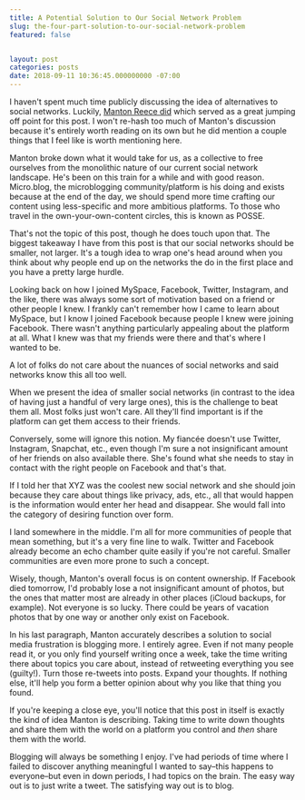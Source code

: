 ```yaml
---
title: A Potential Solution to Our Social Network Problem
slug: the-four-part-solution-to-our-social-network-problem
featured: false


layout: post
categories: posts
date: 2018-09-11 10:36:45.000000000 -07:00
---
```


I haven't spent much time publicly discussing the idea of alternatives to social networks. Luckily, [Manton Reece did](http://manton.org/2018/09/07/the-way-out.html) which served as a great jumping off point for this post. I won't re-hash too much of Manton's discussion because it's entirely worth reading on its own but he did mention a couple things that I feel like is worth mentioning here.

Manton broke down what it would take for us, as a collective to free ourselves from the monolithic nature of our current social network landscape. He's been on this train for a while and with good reason. Micro.blog, the microblogging community/platform is his doing and exists because at the end of the day, we should spend more time crafting our content using less-specific and more ambitious platforms. To those who travel in the own-your-own-content circles, this is known as POSSE.

That's not the topic of this post, though he does touch upon that. The biggest takeaway I have from this post is that our social networks should be smaller, not larger. It's a tough idea to wrap one's head around when you think about why people end up on the networks the do in the first place and you have a pretty large hurdle.

Looking back on how I joined MySpace, Facebook, Twitter, Instagram, and the like, there was always some sort of motivation based on a friend or other people I knew. I frankly can't remember how I came to learn about MySpace, but I know I joined Facebook because people I knew were joining Facebook. There wasn't anything particularly appealing about the platform at all. What I knew was that my friends were there and that's where I wanted to be.

A lot of folks do not care about the nuances of social networks and said networks know this all too well.

When we present the idea of smaller social networks (in contrast to the idea of having just a handful of very large ones), this is the challenge to beat them all. Most folks just won't care. All they'll find important is if the platform can get them access to their friends.

Conversely, some will ignore this notion. My fiancée doesn't use Twitter, Instagram, Snapchat, etc., even though I'm sure a not insignificant amount of her friends on also available there. She's found what she needs to stay in contact with the right people on Facebook and that's that.

If I told her that XYZ was the coolest new social network and she should join because they care about things like privacy, ads, etc., all that would happen is the information would enter her head and disappear. She would fall into the category of desiring function over form.

I land somewhere in the middle. I'm all for more communities of people that mean something, but it's a very fine line to walk. Twitter and Facebook already become an echo chamber quite easily if you're not careful. Smaller communities are even more prone to such a concept.

Wisely, though, Manton's overall focus is on content ownership. If Facebook died tomorrow, I'd probably lose a not insignificant amount of photos, but the ones that matter most are already in other places (iCloud backups, for example). Not everyone is so lucky. There could be years of vacation photos that by one way or another only exist on Facebook.

In his last paragraph, Manton accurately describes a solution to social media frustration is blogging more. I entirely agree. Even if not many people read it, or you only find yourself writing once a week, take the time writing there about topics you care about, instead of retweeting everything you see (guilty!). Turn those re-tweets into posts. Expand your thoughts. If nothing else, it'll help you form a better opinion about why you like that thing you found.

If you're keeping a close eye, you'll notice that this post in itself is exactly the kind of idea Manton is describing. Taking time to write down thoughts and share them with the world on a platform you control and _then_ share them with the world.

Blogging will always be something I enjoy. I've had periods of time where I failed to discover anything meaningful I wanted to say–this happens to everyone–but even in down periods, I had topics on the brain. The easy way out is to just write a tweet. The satisfying way out is to blog.

